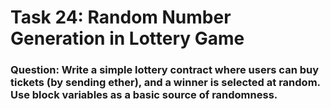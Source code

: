 # Task 24: Random Number Generation in Lottery Game

### Question: Write a simple lottery contract where users can buy tickets (by sending ether), and a winner is selected at random. Use block variables as a basic source of randomness.